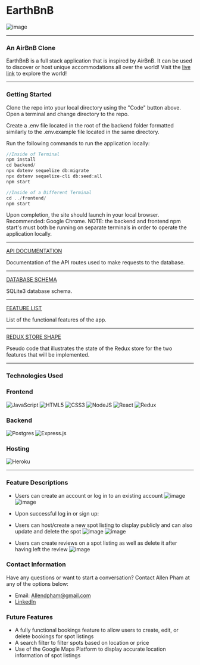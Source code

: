 # EarthBnB
![image](https://i.imgur.com/82DMOew.png)


***
### An AirBnB Clone

EarthBnB is a full stack application that is inspired by AirBnB. It can be used to discover or host unique accommodations all over the world! Visit the [live link](https://airbnb-aa-adpham.herokuapp.com/) to explore the world!

***

### Getting Started

Clone the repo into your local directory using the "Code" button above. Open a terminal and change directory to the repo.

Create a .env file located in the root of the backend folder formatted similarly to the .env.example file located in the same directory.

Run the following commands to run the application locally:
```js
//Inside of Terminal
npm install
cd backend/
npx dotenv sequelize db:migrate
npx dotenv sequelize-cli db:seed:all
npm start

//Inside of a Different Terminal
cd ../frontend/
npm start
```
Upon completion, the site should launch in your local browser. Recommended: Google Chrome.
NOTE: the backend and frontend npm start's must both be running on separate terminals in order to operate the application locally.
***

[API DOCUMENTATION](https://github.com/Allendpham/AirBnB/wiki/API-Documentation)

Documentation of the API routes used to make requests to the database.

***
[DATABASE SCHEMA](https://github.com/Allendpham/AirBnB/wiki/Database-Schema)

SQLite3 database schema.

***
[FEATURE LIST](https://github.com/Allendpham/AirBnB/wiki/Feature-List)

List of the functional features of the app.

***
[REDUX STORE SHAPE](https://github.com/Allendpham/AirBnB/wiki/Redux-Store-Shape)

Pseudo code that illustrates the state of the Redux store for the two features that will be implemented.

***
### Technologies Used
### Frontend
![JavaScript](https://img.shields.io/badge/javascript-%23323330.svg?style=for-the-badge&logo=javascript&logoColor=%23F7DF1E)
![HTML5](https://img.shields.io/badge/html5-%23E34F26.svg?style=for-the-badge&logo=html5&logoColor=white)
![CSS3](https://img.shields.io/badge/css3-%231572B6.svg?style=for-the-badge&logo=css3&logoColor=white)
![NodeJS](https://img.shields.io/badge/node.js-6DA55F?style=for-the-badge&logo=node.js&logoColor=white)
![React](https://img.shields.io/badge/react-%2320232a.svg?style=for-the-badge&logo=react&logoColor=%2361DAFB)
![Redux](https://img.shields.io/badge/redux-%23593d88.svg?style=for-the-badge&logo=redux&logoColor=white)

### Backend
![Postgres](https://img.shields.io/badge/postgres-%23316192.svg?style=for-the-badge&logo=postgresql&logoColor=white)
![Express.js](https://img.shields.io/badge/express.js-%23404d59.svg?style=for-the-badge&logo=express&logoColor=%2361DAFB)

### Hosting
![Heroku](https://img.shields.io/badge/heroku-%23430098.svg?style=for-the-badge&logo=heroku&logoColor=white)

***
### Feature Descriptions
* Users can create an account or log in to an existing account
![image](https://i.imgur.com/3SQCm6h.png)
![image](https://i.imgur.com/4F3Lejz.png)

* Upon successful log in or sign up:
* Users can host/create a new spot listing to display publicly and can also update and delete the spot
![image](https://i.imgur.com/YYhfYKA.png)
![image](https://i.imgur.com/fOjmh3V.png)

* Users can create reviews on a spot listing as well as delete it after having left the review
![image](https://i.imgur.com/yh5DEGl.png)

### Contact Information
Have any questions or want to start a conversation? Contact Allen Pham at any of the options below:
* Email: Allendpham@gmail.com
* [LinkedIn](https://www.linkedin.com/in/allen-pham/)

### Future Features
* A fully functional bookings feature to allow users to create, edit, or delete bookings for spot listings
* A search filter to filter spots based on location or price
* Use of the Google Maps Platform to display accurate location information of spot listings
